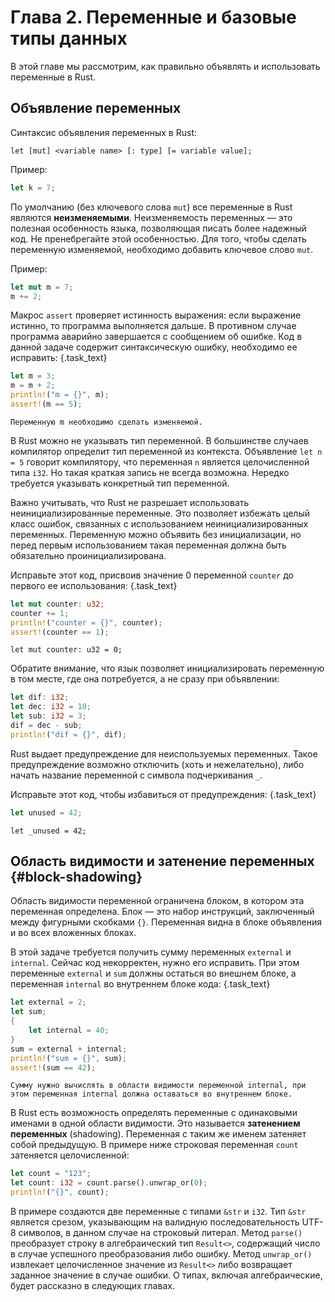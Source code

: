 # Глава 2. Переменные и базовые типы данных

В этой главе мы рассмотрим, как правильно объявлять и использовать переменные в Rust.

## Объявление переменных
Синтаксис объявления переменных в Rust:

```
let [mut] <variable name> [: type] [= variable value];
```

Пример:

```rust
let k = 7;
```

По умолчанию (без ключевого слова `mut`) все переменные в Rust являются **неизменяемыми**. Неизменяемость переменных — это полезная особенность языка, позволяющая писать более надежный код. Не пренебрегайте этой особенностью. Для того, чтобы сделать переменную изменяемой, необходимо добавить ключевое слово `mut`.

Пример:

```rust
let mut m = 7;
m += 2;
```

Макрос `assert` проверяет истинность выражения: если выражение истинно, то программа выполняется дальше. В противном случае программа аварийно завершается с сообщением об ошибке. Код в данной задаче содержит синтаксическую ошибку, необходимо ее исправить:  {.task_text}

```rust  {.task_source #rust_chapter_0020_task_0010}
let m = 3;
m = m + 2;
println!("m = {}", m);
assert!(m == 5);
```
```{.task_hint}
Переменную m необходимо сделать изменяемой.
```

В Rust можно не указывать тип переменной. В большинстве случаев компилятор определит тип переменной из контекста. Объявление `let n = 5` говорит компилятору, что переменная `n` является целочисленной типа `i32`. Но такая краткая запись не всегда возможна. Нередко требуется указывать конкретный тип переменной.

Важно учитывать, что Rust не разрешает использовать неинициализированные переменные. Это позволяет избежать целый класс ошибок, связанных с использованием неинициализированных переменных. Переменную можно объявить без инициализации, но перед первым использованием такая переменная должна быть обязательно проинициализирована.


Исправьте этот код, присвоив значение 0 переменной `counter` до первого ее использования:  {.task_text}

```rust   {.task_source #rust_chapter_0020_task_0020}
let mut counter: u32;
counter += 1;
println!("counter = {}", counter);
assert!(counter == 1);
```
```{.task_hint}
let mut counter: u32 = 0;
```


Обратите внимание, что язык позволяет инициализировать переменную в том месте, где она потребуется, а не сразу при объявлении:

```rust
let dif: i32;
let dec: i32 = 10;
let sub: i32 = 3;
dif = dec - sub;
println!("dif = {}", dif);
```


Rust выдает предупреждение для неиспользуемых переменных. Такое предупреждение возможно отключить (хоть и нежелательно), либо начать название переменной с символа подчеркивания `_`.

Исправьте этот код, чтобы избавиться от предупреждения:  {.task_text}

```rust   {.task_source #rust_chapter_0020_task_0030}
let unused = 42;
```
```{.task_hint}
let _unused = 42;
```


## Область видимости и затенение переменных {#block-shadowing}
Область видимости переменной ограничена блоком, в котором эта переменная определена. Блок — это набор инструкций, заключенный между фигурными скобками `{}`. Переменная видна в блоке объявления и во всех вложенных блоках. 

В этой задаче требуется получить сумму переменных `external` и `internal`. Сейчас код некорректен, нужно его исправить. При этом переменные `external` и `sum` должны остаться во внешнем блоке, а переменная `internal` во внутреннем блоке кода:  {.task_text}

```rust   {.task_source #rust_chapter_0020_task_0040}
let external = 2;
let sum;
{
    let internal = 40;
}
sum = external + internal;
println!("sum = {}", sum);
assert!(sum == 42);
```
```{.task_hint}
Сумму нужно вычислять в области видимости переменной internal, при этом переменная internal должна оставаться во внутреннем блоке.
```

В Rust есть возможность определять переменные с одинаковыми именами в одной области видимости. Это называется **затенением переменных** (shadowing). Переменная с таким же именем затеняет собой предыдущую. В примере ниже строковая переменная `count` затеняется целочисленной:

```rust
let count = "123";
let count: i32 = count.parse().unwrap_or(0);
println!("{}", count);
```

В примере создаются две переменные с типами `&str` и `i32`. Тип `&str` является срезом, указывающим на валидную последовательность UTF-8 символов, в данном случае на строковый литерал. Метод `parse()` преобразует строку в алгебраический тип `Result<>`, содержащий число в случае успешного преобразования либо ошибку. Метод `unwrap_or()` извлекает целочисленное значение из `Result<>` либо возвращает заданное значение в случае ошибки. О типах, включая алгебраические, будет рассказно в следующих главах.


